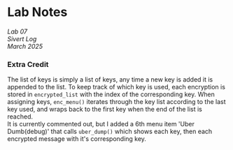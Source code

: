 # Lab Notes  
*Lab 07  
Sivert Log  
March 2025*  

### Extra Credit

The list of keys is simply a list of keys, any time a new key
is added it is appended to the list.
To keep track of which key is used, each encryption is stored in `encrypted_list`
with the index of the corresponding key. When assigning keys,
`enc_menu()` iterates through the key list according to the
last key used, and wraps back to the first key when the end
of the list is reached.  
It is currently commented out, but I added a 6th
menu item 'Uber Dumb(debug)' that calls `uber_dump()` which
shows each key, then each encrypted message with it's corresponding
key.
